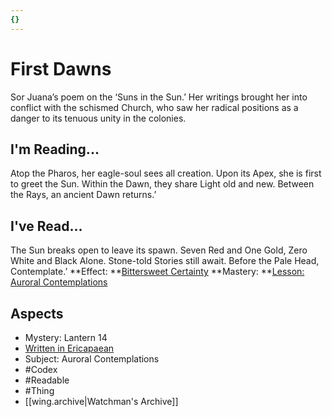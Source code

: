 ```yaml
---
{}
---
```

# First Dawns
Sor Juana’s poem on the ‘Suns in the Sun.’ Her writings brought her into conflict with the schismed Church, who saw her radical positions as a danger to its tenuous unity in the colonies.
## I'm Reading...
Atop the Pharos, her eagle-soul sees all creation. Upon its Apex, she is first to greet the Sun. Within the Dawn, they share Light old and new. Between the Rays, an ancient Dawn returns.’
## I've Read...
The Sun breaks open to leave its spawn. Seven Red and One Gold, Zero White and Black Alone. Stone-told Stories still await. Before the Pale Head, Contemplate.’
**Effect: **[Bittersweet Certainty](https://uadaf.theevilroot.xyz/rowenarium/element/bittersweet.certainty)
**Mastery: **[Lesson: Auroral Contemplations](https://uadaf.theevilroot.xyz/rowenarium/element/x.auroralcontemplations)
## Aspects
- Mystery: Lantern 14
- [Written in Ericapaean](https://uadaf.theevilroot.xyz/rowenarium/element/w.ericapaean)
- Subject: Auroral Contemplations
- #Codex
- #Readable
- #Thing
- [[wing.archive|Watchman's Archive]]